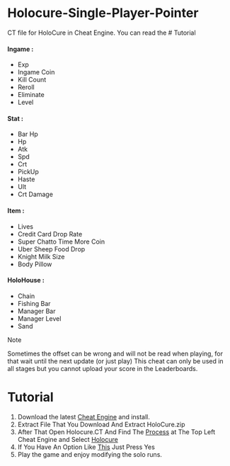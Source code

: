 # Holocure-Single-Player-Pointer
CT file for HoloCure in Cheat Engine. You can read the # Tutorial
#### Ingame :
+ Exp
+ Ingame Coin
+ Kill Count
+ Reroll
+ Eliminate
+ Level

#### Stat :
+ Bar Hp 
+ Hp
+ Atk
+ Spd
+ Crt
+ PickUp
+ Haste
+ Ult
+ Crt Damage

#### Item :  
+ Lives
+ Credit Card Drop Rate  
+ Super Chatto Time More Coin 
+ Uber Sheep Food Drop
+ Knight Milk Size
+ Body Pillow
#### HoloHouse :
+ Chain
+ Fishing Bar
+ Manager Bar
+ Manager Level
+ Sand

>[!NOTE]  
> Sometimes the offset can be wrong and will not be read when playing, for that wait until the next update (or just play)
> This cheat can only be used in all stages but you cannot upload your score in the Leaderboards.

# Tutorial  
1. Download the latest [Cheat Engine](https://www.cheatengine.org/) and install.
2. Extract File That You Download And Extract HoloCure.zip
3. After That Open Holocure.CT And Find The [Process](https://prnt.sc/wTfkJCTZHGcr) at The Top Left Cheat Engine and Select [Holocure](https://prnt.sc/hCedJE0fscVh)
4. If You Have An Option Like [This](https://prnt.sc/oyeCXQIfEavm) Just Press Yes
5. Play the game and enjoy modifying the solo runs.
